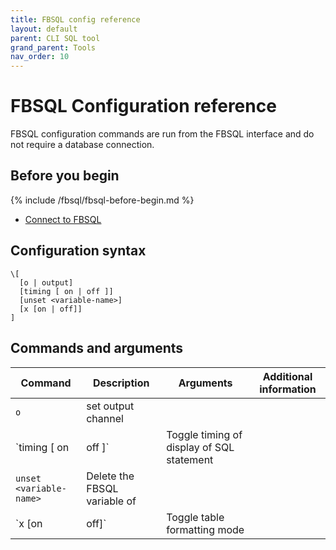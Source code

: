 ```yaml
---
title: FBSQL config reference
layout: default
parent: CLI SQL tool
grand_parent: Tools
nav_order: 10
---
```


# FBSQL Configuration reference

FBSQL configuration commands are run from the FBSQL interface and do not require a database connection.

## Before you begin

{% include /fbsql/fbsql-before-begin.md %}
* [Connect to FBSQL](/docs/tools/fbsql/fbsql-connect)

## Configuration syntax

```
\[
  [o | output]
  [timing [ on | off ]]
  [unset <variable-name>]
  [x [on | off]]
]

```

## Commands and arguments

| Command | Description | Arguments | Additional information |
|---|---|---|---|
| `o` | set output channel |
| `timing [ on | off ]` | Toggle timing of display of SQL statement |
| `unset <variable-name>` | Delete the FBSQL variable of <variable-name> |
| `x [on | off]` | Toggle table formatting mode |  | Equivalent to ['\pset expanded'](/docs/tools/fbsql/fbsql-config/pset) |
